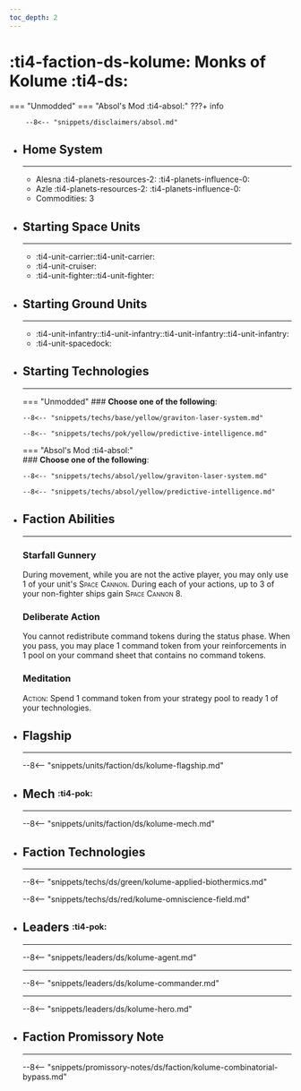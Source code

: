 ```yaml
---
toc_depth: 2
---
```


# :ti4-faction-ds-kolume: Monks of Kolume :ti4-ds:
=== "Unmodded"
=== "Absol's Mod :ti4-absol:" 
    ???+ info

        --8<-- "snippets/disclaimers/absol.md"

<div class="grid cards" markdown>

-   ## __Home System__

    ---

    * Alesna :ti4-planets-resources-2: :ti4-planets-influence-0:
    * Azle :ti4-planets-resources-2: :ti4-planets-influence-0:
    * Commodities: 3

</div>

<div class="grid cards" markdown>

-   ## __Starting Space Units__

    ---

    * :ti4-unit-carrier::ti4-unit-carrier:
    * :ti4-unit-cruiser:
    * :ti4-unit-fighter::ti4-unit-fighter:

-   ## __Starting Ground Units__

    ---

    * :ti4-unit-infantry::ti4-unit-infantry::ti4-unit-infantry::ti4-unit-infantry:
    * :ti4-unit-spacedock:

-   ## __Starting Technologies__

    ---
    === "Unmodded"
        ### **Choose one of the following**:

        --8<-- "snippets/techs/base/yellow/graviton-laser-system.md"

        --8<-- "snippets/techs/pok/yellow/predictive-intelligence.md"

    === "Absol's Mod :ti4-absol:"  
        ### **Choose one of the following**:
        
        --8<-- "snippets/techs/absol/yellow/graviton-laser-system.md"

        --8<-- "snippets/techs/absol/yellow/predictive-intelligence.md"

-   ## __Faction Abilities__

    ---
    ### **Starfall Gunnery**
    
    During movement, while you are not the active player, you may only use 1 of your unit's <span style="font-variant:small-caps;">Space Cannon</span>. 
    During each of your actions, up to 3 of your non-fighter ships gain <span style="font-variant:small-caps;">Space Cannon</span> 8.

    ### **Deliberate Action**
    
    You cannot redistribute command tokens during the status phase. 
    When you pass, you may place 1 command token from your reinforcements in 1 pool on your command sheet that contains no command tokens.

    ### **Meditation**
    
    <span style="font-variant:small-caps;">Action</span>: Spend 1 command token from your strategy pool to ready 1 of your technologies.

-   ## __Flagship__

    ---
    --8<-- "snippets/units/faction/ds/kolume-flagship.md"

-   ## __Mech__ <sup><sub>:ti4-pok:</sub></sup>

    ---
    --8<-- "snippets/units/faction/ds/kolume-mech.md"

</div>

<div class="grid cards" markdown>

-   ## __Faction Technologies__

    ---

    --8<-- "snippets/techs/ds/green/kolume-applied-biothermics.md"

    --8<-- "snippets/techs/ds/red/kolume-omniscience-field.md"


-   ## __Leaders__ <sup><sub>:ti4-pok:</sub></sup>

    ---
    
    --8<-- "snippets/leaders/ds/kolume-agent.md"

    ---

    --8<-- "snippets/leaders/ds/kolume-commander.md"

    ---

    --8<-- "snippets/leaders/ds/kolume-hero.md"

-   ## __Faction Promissory Note__

    ---
    --8<-- "snippets/promissory-notes/ds/faction/kolume-combinatorial-bypass.md"

</div>
